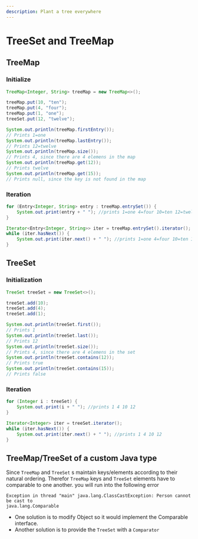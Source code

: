 ```yaml
---
description: Plant a tree everywhere
---
```


# TreeSet and TreeMap

## TreeMap

### Initialize

```java
TreeMap<Integer, String> treeMap = new TreeMap<>();

treeMap.put(10, "ten");
treeMap.put(4, "four");
treeMap.put(1, "one");
treeSet.put(12, "twelve");
```

```java
System.out.println(treeMap.firstEntry()); 
// Prints 1=one
System.out.println(treeMap.lastEntry()); 
// Prints 12=twelve
System.out.println(treeMap.size()); 
// Prints 4, since there are 4 elemens in the map
System.out.println(treeMap.get(12)); 
// Prints twelve
System.out.println(treeMap.get(15)); 
// Prints null, since the key is not found in the map
```

### Iteration

```java
for (Entry<Integer, String> entry : treeMap.entrySet()) {
    System.out.print(entry + " "); //prints 1=one 4=four 10=ten 12=twelve
}

Iterator<Entry<Integer, String>> iter = treeMap.entrySet().iterator();
while (iter.hasNext()) {
    System.out.print(iter.next() + " "); //prints 1=one 4=four 10=ten 12=twelve
}
```

## TreeSet

### Initialization

```java
TreeSet treeSet = new TreeSet<>();

treeSet.add(10);
treeSet.add(4);
treeSet.add(1);
```

```java
System.out.println(treeSet.first()); 
// Prints 1
System.out.println(treeSet.last()); 
// Prints 12
System.out.println(treeSet.size()); 
// Prints 4, since there are 4 elemens in the set
System.out.println(treeSet.contains(12)); 
// Prints true
System.out.println(treeSet.contains(15)); 
// Prints false
```

### Iteration

```java
for (Integer i : treeSet) {
    System.out.print(i + " "); //prints 1 4 10 12
}

Iterator<Integer> iter = treeSet.iterator();
while (iter.hasNext()) {
    System.out.print(iter.next() + " "); //prints 1 4 10 12
}
```

## TreeMap/TreeSet of a custom Java type

Since `TreeMap` and `TreeSet` s maintain keys/elements according to their natural ordering. Therefor `TreeMap` keys and `TreeSet` elements have to comparable to one another. you will run into the following error

```text
Exception in thread "main" java.lang.ClassCastException: Person cannot be cast to
java.lang.Comparable
```

* One solution is to modify Object so it would implement the Comparable interface.
* Another solution is to provide the `TreeSet` with a `Comparator`


